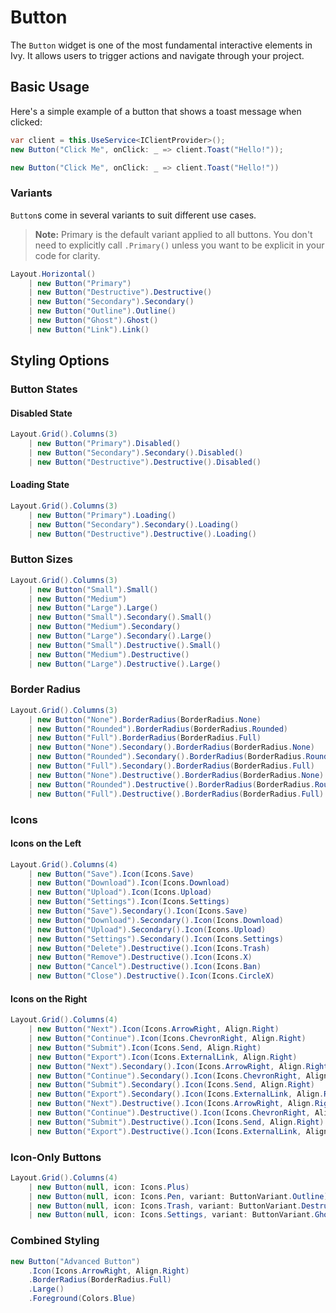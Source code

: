 ﻿---
prepare: |
  var client = this.UseService<IClientProvider>();
---

# Button

<Ingress Text="Create interactive buttons with multiple variants, states, sizes, and styling options for triggering actions in your Ivy apps." />

The `Button` widget is one of the most fundamental interactive elements in Ivy. It allows users to trigger actions and navigate through your project.

## Basic Usage

Here's a simple example of a button that shows a toast message when clicked:

```csharp
var client = this.UseService<IClientProvider>();
new Button("Click Me", onClick: _ => client.Toast("Hello!"));
```

```csharp demo
new Button("Click Me", onClick: _ => client.Toast("Hello!"))
```

### Variants

`Button`s come in several variants to suit different use cases.

> **Note:** Primary is the default variant applied to all buttons. You don't need to explicitly call `.Primary()` unless you want to be explicit in your code for clarity.

```csharp demo-tabs 
Layout.Horizontal()
    | new Button("Primary")
    | new Button("Destructive").Destructive()
    | new Button("Secondary").Secondary()
    | new Button("Outline").Outline()
    | new Button("Ghost").Ghost()
    | new Button("Link").Link()
```

## Styling Options

### Button States

#### Disabled State

```csharp demo-tabs 
Layout.Grid().Columns(3)
    | new Button("Primary").Disabled()
    | new Button("Secondary").Secondary().Disabled()
    | new Button("Destructive").Destructive().Disabled()
```

#### Loading State

```csharp demo-tabs 
Layout.Grid().Columns(3)
    | new Button("Primary").Loading()
    | new Button("Secondary").Secondary().Loading()
    | new Button("Destructive").Destructive().Loading()
```

### Button Sizes

```csharp demo-tabs 
Layout.Grid().Columns(3)
    | new Button("Small").Small()
    | new Button("Medium")
    | new Button("Large").Large()
    | new Button("Small").Secondary().Small()
    | new Button("Medium").Secondary()
    | new Button("Large").Secondary().Large()
    | new Button("Small").Destructive().Small()
    | new Button("Medium").Destructive()
    | new Button("Large").Destructive().Large()
```

### Border Radius

```csharp demo-tabs 
Layout.Grid().Columns(3)
    | new Button("None").BorderRadius(BorderRadius.None)
    | new Button("Rounded").BorderRadius(BorderRadius.Rounded)
    | new Button("Full").BorderRadius(BorderRadius.Full)
    | new Button("None").Secondary().BorderRadius(BorderRadius.None)
    | new Button("Rounded").Secondary().BorderRadius(BorderRadius.Rounded)
    | new Button("Full").Secondary().BorderRadius(BorderRadius.Full)
    | new Button("None").Destructive().BorderRadius(BorderRadius.None)
    | new Button("Rounded").Destructive().BorderRadius(BorderRadius.Rounded)
    | new Button("Full").Destructive().BorderRadius(BorderRadius.Full)
```

### Icons

#### Icons on the Left

```csharp demo-tabs 
Layout.Grid().Columns(4)
    | new Button("Save").Icon(Icons.Save)
    | new Button("Download").Icon(Icons.Download)
    | new Button("Upload").Icon(Icons.Upload)
    | new Button("Settings").Icon(Icons.Settings)
    | new Button("Save").Secondary().Icon(Icons.Save)
    | new Button("Download").Secondary().Icon(Icons.Download)
    | new Button("Upload").Secondary().Icon(Icons.Upload)
    | new Button("Settings").Secondary().Icon(Icons.Settings)
    | new Button("Delete").Destructive().Icon(Icons.Trash)
    | new Button("Remove").Destructive().Icon(Icons.X)
    | new Button("Cancel").Destructive().Icon(Icons.Ban)
    | new Button("Close").Destructive().Icon(Icons.CircleX)
```

#### Icons on the Right

```csharp demo-tabs 
Layout.Grid().Columns(4)
    | new Button("Next").Icon(Icons.ArrowRight, Align.Right)
    | new Button("Continue").Icon(Icons.ChevronRight, Align.Right)
    | new Button("Submit").Icon(Icons.Send, Align.Right)
    | new Button("Export").Icon(Icons.ExternalLink, Align.Right)
    | new Button("Next").Secondary().Icon(Icons.ArrowRight, Align.Right)
    | new Button("Continue").Secondary().Icon(Icons.ChevronRight, Align.Right)
    | new Button("Submit").Secondary().Icon(Icons.Send, Align.Right)
    | new Button("Export").Secondary().Icon(Icons.ExternalLink, Align.Right)
    | new Button("Next").Destructive().Icon(Icons.ArrowRight, Align.Right)
    | new Button("Continue").Destructive().Icon(Icons.ChevronRight, Align.Right)
    | new Button("Submit").Destructive().Icon(Icons.Send, Align.Right)
    | new Button("Export").Destructive().Icon(Icons.ExternalLink, Align.Right)
```

### Icon-Only Buttons

```csharp demo-tabs 
Layout.Grid().Columns(4)
    | new Button(null, icon: Icons.Plus)
    | new Button(null, icon: Icons.Pen, variant: ButtonVariant.Outline)
    | new Button(null, icon: Icons.Trash, variant: ButtonVariant.Destructive)
    | new Button(null, icon: Icons.Settings, variant: ButtonVariant.Ghost)
```

### Combined Styling

```csharp demo-below
new Button("Advanced Button")
    .Icon(Icons.ArrowRight, Align.Right)
    .BorderRadius(BorderRadius.Full)
    .Large()
    .Foreground(Colors.Blue)
```

<WidgetDocs Type="Ivy.Button" ExtensionTypes="Ivy.ButtonExtensions" SourceUrl="https://github.com/Ivy-Interactive/Ivy-Framework/blob/main/Ivy/Widgets/Button.cs"/>
